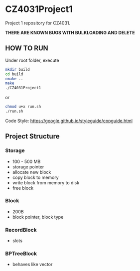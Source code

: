 # CZ4031Project1

Project 1 repository for CZ4031.

**THERE ARE KNOWN BUGS WITH BULKLOADING AND DELETE**

## HOW TO RUN

Under root folder, execute

```sh
mkdir build
cd build
cmake ..
make
./CZ4031Project1
```

or

```sh
chmod u+x run.sh
./run.sh
```

Code Style: https://google.github.io/styleguide/cppguide.html

## Project Structure

### Storage

- 100 - 500 MB
- storage pointer
- allocate new block
- copy block to memory
- write block from memory to disk
- free block

### Block

- 200B
- block pointer, block type

### RecordBlock

- slots

### BPTreeBlock

- behaves like vector
